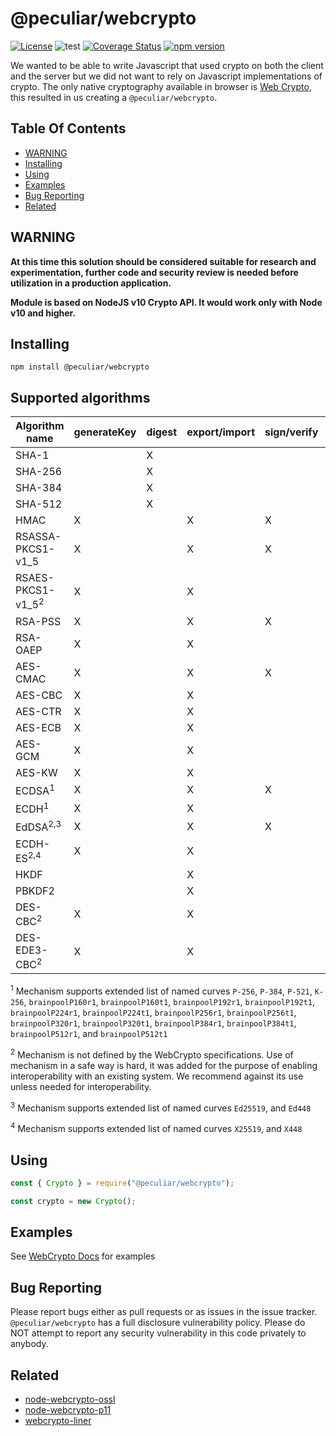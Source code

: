 # @peculiar/webcrypto

[![License](https://img.shields.io/badge/license-MIT-green.svg?style=flat)](https://raw.githubusercontent.com/PeculiarVentures/webcrypto/master/LICENSE.md)
![test](https://github.com/PeculiarVentures/webcrypto/workflows/test/badge.svg)
[![Coverage Status](https://coveralls.io/repos/github/PeculiarVentures/webcrypto/badge.svg?branch=master)](https://coveralls.io/github/PeculiarVentures/webcrypto?branch=master)
[![npm version](https://badge.fury.io/js/%40peculiar%2Fwebcrypto.svg)](https://badge.fury.io/js/%40peculiar%2Fwebcrypto)

We wanted to be able to write Javascript that used crypto on both the client and the server but we did not want to rely on Javascript implementations of crypto. The only native cryptography available in browser is [Web Crypto](http://caniuse.com/#search=cryptography), this resulted in us creating a `@peculiar/webcrypto`.

## Table Of Contents

* [WARNING](#warning)
* [Installing](#installing)
* [Using](#using)
* [Examples](#examples)
* [Bug Reporting](#bug-reporting)
* [Related](#related)

## WARNING

**At this time this solution should be considered suitable for research and experimentation, further code and security review is needed before utilization in a production application.**

**Module is based on NodeJS v10 Crypto API. It would work only with Node v10 and higher.**

## Installing

```
npm install @peculiar/webcrypto
```

## Supported algorithms

| Algorithm name    | generateKey | digest  | export/import | sign/verify | encrypt/decrypt | wrapKey/unwrapKey | derive  |
|-------------------|-------------|---------|---------------|-------------|-----------------|-------------------|---------|
| SHA-1             |             |    X    |               |             |                 |                   |         |
| SHA-256           |             |    X    |               |             |                 |                   |         |
| SHA-384           |             |    X    |               |             |                 |                   |         |
| SHA-512           |             |    X    |               |             |                 |                   |         |
| HMAC              |      X      |         |       X       |      X      |                 |                   |         |
| RSASSA-PKCS1-v1_5 |      X      |         |       X       |      X      |                 |                   |         |
| RSAES-PKCS1-v1_5<sup>2</sup>| X |         |       X       |             |        X        |         X         |         |
| RSA-PSS           |      X      |         |       X       |      X      |                 |                   |         |
| RSA-OAEP          |      X      |         |       X       |             |        X        |         X         |         |
| AES-CMAC          |      X      |         |       X       |      X      |                 |                   |         |
| AES-CBC           |      X      |         |       X       |             |        X        |         X         |         |
| AES-CTR           |      X      |         |       X       |             |        X        |         X         |         |
| AES-ECB           |      X      |         |       X       |             |        X        |         X         |         |
| AES-GCM           |      X      |         |       X       |             |        X        |         X         |         |
| AES-KW            |      X      |         |       X       |             |                 |         X         |         |
| ECDSA<sup>1</sup> |      X      |         |       X       |      X      |                 |                   |         |
| ECDH<sup>1</sup>  |      X      |         |       X       |             |                 |                   |    X    |
| EdDSA<sup>2,3</sup> |      X      |         |       X       |      X      |                 |                   |         |
| ECDH-ES<sup>2,4</sup>  |      X      |         |       X       |             |                 |                   |    X    |
| HKDF              |             |         |       X       |             |                 |                   |    X    |
| PBKDF2            |             |         |       X       |             |                 |                   |    X    |
| DES-CBC<sup>2</sup>|      X      |         |       X       |             |        X        |         X         |         |
| DES-EDE3-CBC<sup>2</sup>|      X      |         |       X       |             |        X        |         X         |         |

<sup>1</sup> Mechanism supports extended list of named curves `P-256`, `P-384`, `P-521`, `K-256`, 
`brainpoolP160r1`, `brainpoolP160t1`, `brainpoolP192r1`, `brainpoolP192t1`, `brainpoolP224r1`, `brainpoolP224t1`, `brainpoolP256r1`, `brainpoolP256t1`, `brainpoolP320r1`, `brainpoolP320t1`, `brainpoolP384r1`, `brainpoolP384t1`, `brainpoolP512r1`, and `brainpoolP512t1`

<sup>2</sup> Mechanism is not defined by the WebCrypto specifications. Use of mechanism in a safe way is hard, it was added for the purpose of enabling interoperability with an existing system. We recommend against its use unless needed for interoperability.

<sup>3</sup> Mechanism supports extended list of named curves `Ed25519`, and `Ed448`

<sup>4</sup> Mechanism supports extended list of named curves `X25519`, and `X448`

## Using

```javascript
const { Crypto } = require("@peculiar/webcrypto");

const crypto = new Crypto();
```

## Examples

See [WebCrypto Docs](https://github.com/PeculiarVentures/webcrypto-docs/blob/master/README.md) for examples

## Bug Reporting
Please report bugs either as pull requests or as issues in the issue tracker. `@peculiar/webcrypto` has a full disclosure vulnerability policy. Please do NOT attempt to report any security vulnerability in this code privately to anybody.


## Related
 - [node-webcrypto-ossl](https://github.com/PeculiarVentures/node-webcrypto-ossl)
 - [node-webcrypto-p11](https://github.com/PeculiarVentures/node-webcrypto-p11)
 - [webcrypto-liner](https://github.com/PeculiarVentures/webcrypto-liner)
